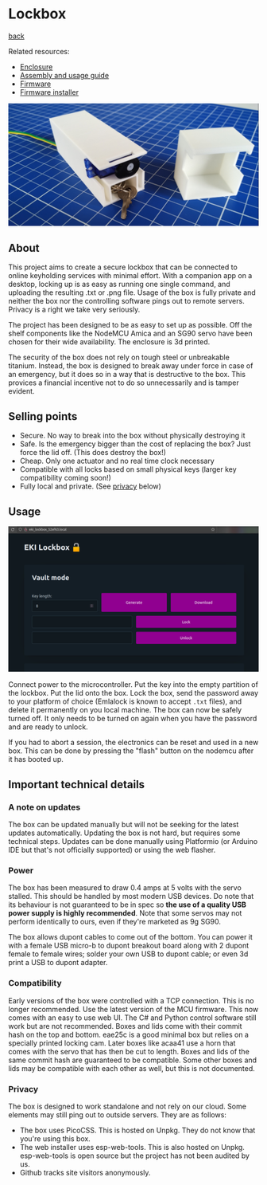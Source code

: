 # Lockbox

[back](./)

Related resources:

- [Enclosure](https://github.com/embeddedkink/lockbox-enclosure)
- [Assembly and usage guide](./lockbox-assembly-guide.md)
- [Firmware](https://github.com/embeddedkink/lockbox-firmware)
- [Firmware installer](https://embeddedkink.com/lockbox-firmware/)

![A white EKI Lockbox with internals](assets/img/hardware/white_box.png)

## About

This project aims to create a secure lockbox that can be connected to online keyholding services with minimal effort. With a companion app on a desktop, locking up is as easy as running one single command, and uploading the resulting .txt or .png file.
Usage of the box is fully private and neither the box nor the controlling software pings out to remote servers. Privacy is a right we take very seriously.

The project has been designed to be as easy to set up as possible. Off the shelf components like the NodeMCU Amica and an SG90 servo have been chosen for their wide availability. The enclosure is 3d printed.

The security of the box does not rely on tough steel or unbreakable titanium. Instead, the box is designed to break away under force in case of an emergency, but it does so in a way that is destructive to the box. This provices a financial incentive not to do so unnecessarily and is tamper evident.

## Selling points

- Secure. No way to break into the box without physically destroying it
- Safe. Is the emergency bigger than the cost of replacing the box? Just force the lid off. (This does destroy the box!)
- Cheap. Only one actuator and no real time clock necessary
- Compatible with all locks based on small physical keys (larger key compatibility coming soon!)
- Fully local and private. (See [privacy](#privacy) below)

## Usage

![The web interface of the box](assets/img/setup/webpage.png)

Connect power to the microcontroller. Put the key into the empty partition of the lockbox. Put the lid onto the box. Lock the box, send the password away to your platform of choice (Emlalock is known to accept `.txt` files), and delete it permanently on you local machine. The box can now be safely turned off. It only needs to be turned on again when you have the password and are ready to unlock.

If you had to abort a session, the electronics can be reset and used in a new box. This can be done by pressing the "flash" button on the nodemcu after it has booted up.

## Important technical details

### A note on updates

The box can be updated manually but will not be seeking for the latest updates automatically. Updating the box is not hard, but requires some technical steps. Updates can be done manually using Platformio (or Arduino IDE but that's not officially supported) or using the web flasher.

### Power

The box has been measured to draw 0.4 amps at 5 volts with the servo stalled. This should be handled by most modern USB devices. Do note that its behaviour is not guaranteed to be in spec so **the use of a quality USB power supply is highly recommended**.
Note that some servos may not perform identically to ours, even if they're marketed as 9g SG90.

The box allows dupont cables to come out of the bottom. You can power it with a female USB micro-b to dupont breakout board along with 2 dupont female to female wires; solder your own USB to dupont cable; or even 3d print a USB to dupont adapter.

### Compatibility

Early versions of the box were controlled with a TCP connection. This is no longer recommended. Use the latest version of the MCU firmware. This now comes with an easy to use web UI. The C# and Python control software still work but are not recommended.
Boxes and lids come with their commit hash on the top and bottom. eae25c is a good minimal box but relies on a specially printed locking cam. Later boxes like acaa41 use a horn that comes with the servo that has then be cut to length. Boxes and lids of the same commit hash are guaranteed to be compatible. Some other boxes and lids may be compatible with each other as well, but this is not documented.

### Privacy

The box is designed to work standalone and not rely on our cloud. Some elements may still ping out to outside servers. They are as follows:

- The box uses PicoCSS. This is hosted on Unpkg. They do not know that you're using this box.
- The web installer uses esp-web-tools. This is also hosted on Unpkg. esp-web-tools is open source but the project has not been audited by us.
- Github tracks site visitors anonymously.
